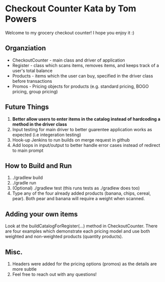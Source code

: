 Checkout Counter Kata by Tom Powers
===================================

Welcome to my grocery checkout counter! I hope you enjoy it :)

Organziation
------------
* CheckoutCounter - main class and driver of application
* Register - class which scans items, removes items, and keeps track of a user's total balance
* Products - items which the user can buy, specified in the driver class before transactions
* Promos - Pricing objects for products (e.g. standard pricing, BOGO pricing, group pricing)

Future Things
-------------
1. __Better allow users to enter items in the catalog instead of hardcoding a method in the driver class__
2. Input testing for main driver to better guarentee application works as expected (i.e integeration testing)
3. Hook-up Jenkins to run builds on merge request in github
4. Add loops in input/output to better handle error cases instead of redirect to main prompt

How to Build and Run
------------
1. ./gradlew build
2. ./gradle run
3. (Optional) ./gradlew test (this runs tests as ./gradlew does too)
4. Type any of the four already added products (banana, chips, cereal, pear). Both pear and banana will require a weight when scanned.

Adding your own items
---------------------
Look at the buildCatalogForRegister(...) method in CheckoutCounter. There are four examples which demonstrate each pricing model and use both weighted and non-weighted products (quantity products).

Misc.
-----
1. Headers were added for the pricing options (promos) as the details are more subtle
2. Feel free to reach out with any questions!